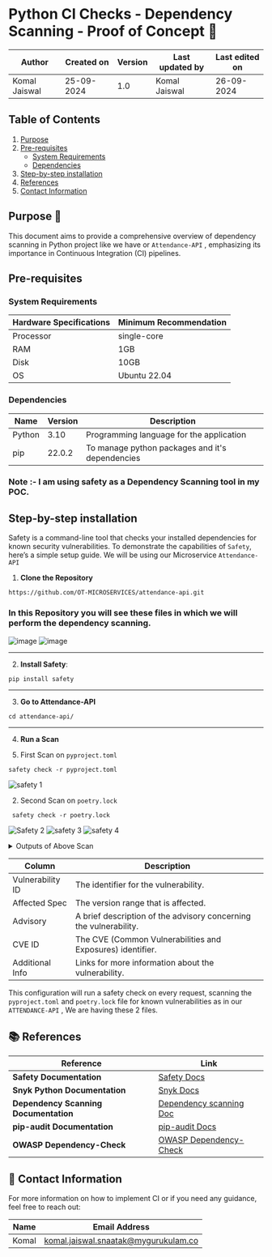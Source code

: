 # Python CI Checks - Dependency Scanning - Proof of Concept 🚀

| Author | Created on | Version | Last updated by | Last edited on |
|--------|------------|---------|----------------|----------------|
| Komal Jaiswal | 25-09-2024 | 1.0 | Komal Jaiswal  | 26-09-2024 |

## Table of Contents
1. [Purpose](#purpose)
2. [Pre-requisites](#pre-requisites)
   - [System Requirements](#system-requirements)
   - [Dependencies](#dependencies)
3. [Step-by-step installation](#step-by-step-installation)
4. [References](#references)
5. [Contact Information](#contact-information)

## Purpose 🎯
This document aims to provide a comprehensive overview of dependency scanning in Python project like we have or ```Attendance-API``` , emphasizing its importance in Continuous Integration (CI) pipelines.


## Pre-requisites

### System Requirements

| Hardware Specifications | Minimum Recommendation |
|-------------------------|------------------------|
| Processor               | single-core              |
| RAM                     | 1GB                    |
| Disk                    | 10GB                   |
| OS                      | Ubuntu 22.04           |

### Dependencies

| Name     | Version | Description                              |
|----------|---------|------------------------------------------|
| Python   | 3.10    | Programming language for the application |
| pip      | 22.0.2  | To manage python packages and it's dependencies|


### Note :- I am using safety as a Dependency Scanning tool in my POC.

## Step-by-step installation

Safety is a command-line tool that checks your installed dependencies for known security vulnerabilities. To demonstrate the capabilities of ```Safety```, here’s a simple setup guide. We will be using our Microservice ```Attendance-API```

1. **Clone the Repository**

```
https://github.com/OT-MICROSERVICES/attendance-api.git
```
### In this Repository you will see these files in which we will perform the dependency scanning.

![image](https://github.com/user-attachments/assets/732e63c8-d8d9-4aa7-afd3-ba304a1dea5f)
![image](https://github.com/user-attachments/assets/dd51547e-3445-44e4-81da-e09368ec99a1)

---

2. **Install Safety**:

```bash
pip install safety
```
---

3. **Go to Attendance-API**

```
cd attendance-api/
```

---

4. **Run a Scan**

1. First Scan on ```pyproject.toml```

```
safety check -r pyproject.toml 
```

 ![safety 1](https://github.com/user-attachments/assets/fc275cf2-b465-436c-8937-4e352c11ff64)
 
2. Second Scan on ```poetry.lock```

```
 safety check -r poetry.lock
```
   ![Safety 2](https://github.com/user-attachments/assets/35d48844-08c2-40c6-9ace-de72a1ea1648)
   ![safety 3](https://github.com/user-attachments/assets/f8c1326e-fbac-4160-a2a8-be540196c119)
   ![safety 4](https://github.com/user-attachments/assets/8b5ba782-7aa2-4325-ad20-1e20d0584b4c)


<details>
  <summary> Outputs of Above Scan </summary>


  <details>
    <summary> i. Output of First scan</summary>

 ```  +======================================================================================================================================+

 REPORT 

  Safety v3.2.7 is scanning for Vulnerabilities...
  Scanning dependencies in your files:

  -> pyproject.toml

  Using open-source vulnerability database
  No packages found
  Timestamp 2024-09-29 05:26:09
  0 vulnerabilities reported
  0 vulnerabilities ignored
+======================================================================================================================================+

 No known security vulnerabilities reported. 
```


  </details>

  <details>
    <summary> ii. Output of Second scan</summary>

   ```
+======================================================================================================================================+

 REPORT 

  Safety v3.2.7 is scanning for Vulnerabilities...
  Scanning dependencies in your files:

  -> poetry.lock

  Using open-source vulnerability database
  Found and scanned 34 packages
  Timestamp 2024-09-29 05:28:59
  8 vulnerabilities reported
  0 vulnerabilities ignored

+======================================================================================================================================+
 VULNERABILITIES REPORTED 
+======================================================================================================================================+

-> Vulnerability found in werkzeug version 2.3.6
   Vulnerability ID: 71595
   Affected spec: <=2.3.7
   ADVISORY: Werkzeug is a comprehensive WSGI web application library. If an upload of a file that starts with CR or LF and
   then is followed by megabytes of data without these characters: all of these bytes are appended chunk by chunk into internal...
   CVE-2023-46136
   For more information about this vulnerability, visit https://data.safetycli.com/v/71595/97c
   To ignore this vulnerability, use PyUp vulnerability id 71595 in safety’s ignore command-line argument or add the ignore to your
   safety policy file.


-> Vulnerability found in werkzeug version 2.3.6
   Vulnerability ID: 71594
   Affected spec: <3.0.3
   ADVISORY: Werkzeug is a comprehensive WSGI web application library. The debugger in affected versions of Werkzeug can
   allow an attacker to execute code on a developer's machine under some circumstances. This requires the attacker to get the...
   CVE-2024-34069
   For more information about this vulnerability, visit https://data.safetycli.com/v/71594/97c
   To ignore this vulnerability, use PyUp vulnerability id 71594 in safety’s ignore command-line argument or add the ignore to your
   safety policy file.


-> Vulnerability found in werkzeug version 2.3.6
   Vulnerability ID: 62019
   Affected spec: <2.3.8
   ADVISORY: Werkzeug 3.0.1 and 2.3.8 include a security fix: Slow multipart parsing for large parts potentially enabling DoS
   attacks.https://github.com/pallets/werkzeug/commit/b1916c0c083e0be1c9d887ee2f3d696922bfc5c1
   PVE-2023-62019
   For more information about this vulnerability, visit https://data.safetycli.com/v/62019/97c
   To ignore this vulnerability, use PyUp vulnerability id 62019 in safety’s ignore command-line argument or add the ignore to your
   safety policy file.


-> Vulnerability found in peewee version 3.16.2
   Vulnerability ID: 64952
   Affected spec: <3.17.1
   ADVISORY: Peewee 3.17.1 introduces enhancements to address a race condition issue by implementing stricter locking
   mechanisms around pool connection management.https://github.com/coleifer/peewee/commit/ea3fb11a9c2a4b0cd958a453dd287e408477eda5
   PVE-2024-64952
   For more information about this vulnerability, visit https://data.safetycli.com/v/64952/97c
   To ignore this vulnerability, use PyUp vulnerability id 64952 in safety’s ignore command-line argument or add the ignore to your
   safety policy file.


-> Vulnerability found in jinja2 version 3.1.2
   Vulnerability ID: 70612
   Affected spec: >=0
   ADVISORY: In Jinja2, the from_string function is prone to Server Side Template Injection (SSTI) where it takes the source
   parameter as a template object, renders it, and then returns it. The attacker can exploit it with INJECTION COMMANDS in a URI....
   CVE-2019-8341
   For more information about this vulnerability, visit https://data.safetycli.com/v/70612/97c
   To ignore this vulnerability, use PyUp vulnerability id 70612 in safety’s ignore command-line argument or add the ignore to your
   safety policy file.


-> Vulnerability found in jinja2 version 3.1.2
   Vulnerability ID: 64227
   Affected spec: <3.1.3
   ADVISORY: Jinja2 before 3.1.3 is affected by a Cross-Site Scripting vulnerability. Special placeholders in the template
   allow writing code similar to Python syntax. It is possible to inject arbitrary HTML attributes into the rendered HTML...
   CVE-2024-22195
   For more information about this vulnerability, visit https://data.safetycli.com/v/64227/97c
   To ignore this vulnerability, use PyUp vulnerability id 64227 in safety’s ignore command-line argument or add the ignore to your
   safety policy file.


-> Vulnerability found in jinja2 version 3.1.2
   Vulnerability ID: 71591
   Affected spec: <3.1.4
   ADVISORY: Jinja is an extensible templating engine. The `xmlattr` filter in affected versions of Jinja accepts keys
   containing non-attribute characters. XML/HTML attributes cannot contain spaces, `/`, `>`, or `=`, as each would then be...
   CVE-2024-34064
   For more information about this vulnerability, visit https://data.safetycli.com/v/71591/97c
   To ignore this vulnerability, use PyUp vulnerability id 71591 in safety’s ignore command-line argument or add the ignore to your
   safety policy file.


-> Vulnerability found in flask-caching version 2.0.2
   Vulnerability ID: 40459
   Affected spec: <=2.3.0
   ADVISORY: Flask-caching is vulnerable to CVE-2021-33026: Flask-Caching extension for Flask relies on Pickle for
   deserialization, which may lead to remote code execution or local privilege escalation. If an attacker gains access to cache...
   CVE-2021-33026
   For more information about this vulnerability, visit https://data.safetycli.com/v/40459/97c
   To ignore this vulnerability, use PyUp vulnerability id 40459 in safety’s ignore command-line argument or add the ignore to your
   safety policy file.


+======================================================================================================================================+
   REMEDIATIONS

  8 vulnerabilities were reported in 4 packages. For detailed remediation & fix recommendations, upgrade to a commercial license. 

+======================================================================================================================================+

 Scan was completed. 8 vulnerabilities were reported. 

+======================================================================================================================================+
```


  </details>

</details>


| Column             | Description                                                                        |
|--------------------|------------------------------------------------------------------------------------|
| Vulnerability ID    | The identifier for the vulnerability.                                             |
| Affected Spec       | The version range that is affected.                                              |
| Advisory            | A brief description of the advisory concerning the vulnerability.                 |
| CVE ID             | The CVE (Common Vulnerabilities and Exposures) identifier.                       |
| Additional Info     | Links for more information about the vulnerability.                              |


This configuration will run a safety check on every request, scanning the `pyproject.toml` and `poetry.lock` file for known vulnerabilities as in our ```ATTENDANCE-API``` , We are having these 2 files.


## 📚 References

| **Reference**                                                  | **Link**                                                                                          |
|---------------------------------------------------------------|---------------------------------------------------------------------------------------------------|
| **Safety Documentation**                                      | [Safety Docs](https://pyup.io/safety/)                                                           |
| **Snyk Python Documentation**                                 | [Snyk Docs](https://docs.snyk.io/products/snyk-open-source/language-and-package-manager-support/snyk-for-python) |
| **Dependency Scanning Documentation**                           | [Dependency scanning Doc](https://github.com/mygurukulam-p10/Documention/tree/main/Application%20CI%20Design/Python%20CI%20Checks/Dependency%20Scanning)                          |
| **pip-audit Documentation**                                   | [pip-audit Docs](https://pypi.org/project/pip-audit/)                                          |
| **OWASP Dependency-Check**                                   | [OWASP Dependency-Check](https://owasp.org/www-project-dependency-check/)                       |


## 📧 Contact Information

For more information on how to implement CI or if you need any guidance, feel free to reach out:

| Name  | Email Address                                  |
|-------|------------------------------------------------|
| Komal | komal.jaiswal.snaatak@mygurukulam.co           |

